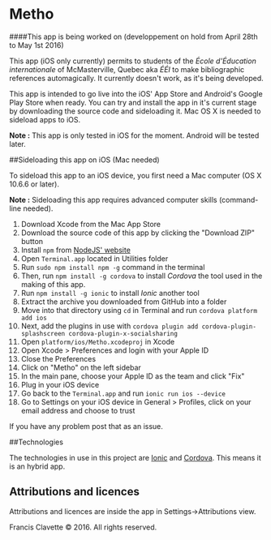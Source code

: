 # Metho
####This app is being worked on (developpement on hold from April 28th to May 1st 2016)

This app (iOS only currently) permits to students of the *École d'Éducation internationale* of McMasterville, Quebec aka *ÉÉI* to make bibliographic references automagically. It currently doesn't work, as it's being developed. 

This app is intended to go live into the iOS' App Store and Android's Google Play Store when ready. You can try and install the app in it's current stage by downloading the source code and sideloading it. Mac OS X is needed to sideload apps to iOS.

**Note :** This app is only tested in iOS for the moment. Android will be tested later.

##Sideloading this app on iOS (Mac needed)

To sideload this app to an iOS device, you first need a Mac computer (OS X 10.6.6 or later).

**Note :** Sideloading this app requires advanced computer skills (command-line needed).

1. Download Xcode from the Mac App Store
2. Download the source code of this app by clicking the "Download ZIP" button
3. Install `npm` from [NodeJS' website](nodejs.org)
4. Open `Terminal.app` located in Utilities folder
5. Run `sudo npm install npm -g` command in the terminal
6. Then, run `npm install -g cordova` to install *Cordova* the tool used in the making of this app.
7. Run `npm install -g ionic` to install *Ionic* another tool
8. Extract the archive you downloaded from GitHub into a folder
9. Move into that directory using `cd` in Terminal and run `cordova platform add ios`
10. Next, add the plugins in use with `cordova plugin add cordova-plugin-splashscreen cordova-plugin-x-socialsharing` 
11. Open `platform/ios/Metho.xcodeproj` in Xcode
12. Open Xcode > Preferences and login with your Apple ID
13. Close the Preferences
14. Click on "Metho" on the left sidebar
15. In the main pane, choose your Apple ID as the team and click "Fix"
16. Plug in your iOS device
17. Go back to the `Terminal.app` and run `ionic run ios --device`
18. Go to Settings on your iOS device in General > Profiles, click on your email address and choose to trust

If you have any problem post that as an issue.



##Technologies

The technologies in use in this project are [Ionic](ionicframework.com) and [Cordova](cordova.apache.org). This means it is an hybrid app.

## Attributions and licences

Attributions and licences are inside the app in Settings->Attributions view.



Francis Clavette © 2016. All rights reserved.